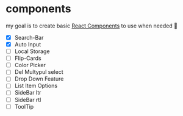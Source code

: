 # components
my goal is to create basic <a href="/to-react" target="_blank">React Components</a> to use when needed 🙂

- [X] Search-Bar
- [X] Auto Input
- [ ] Local Storage
- [ ] Flip-Cards
- [ ] Color Picker
- [ ] Del Multypul select
- [ ] Drop Down Feature
- [ ] List Item Options
- [ ] SideBar ltr
- [ ] SideBar rtl
- [ ] ToolTip
